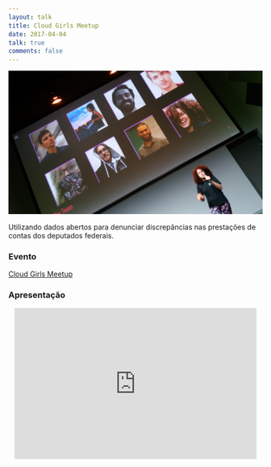 ```yaml
---
layout: talk 
title: Cloud Girls Meetup
date: 2017-04-04
talk: true
comments: false
---
```


![o time](/images/serenata-ds/o-time.jpg)

Utilizando dados abertos para denunciar discrepâncias nas prestações de contas dos deputados federais.

### Evento
[Cloud Girls Meetup](https://www.meetup.com/Cloud-Girls-Sao-Paulo/events/238450896/)

### Apresentação
<center>
<iframe src="https://docs.google.com/presentation/d/1s6dDLbgg7eeT3XPIC7b4asIuK4trYGQl02xb0uO_1JA/embed?start=false&loop=false&delayms=10000" frameborder="0" width="480" height="299" allowfullscreen="true" mozallowfullscreen="true" webkitallowfullscreen="true"></iframe>
